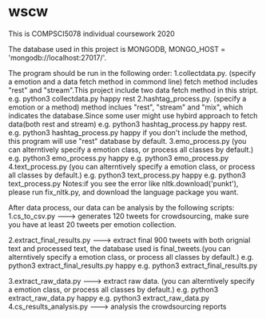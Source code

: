 # wscw
This is COMPSCI5078 individual coursework 2020

The database used in this project is MONGODB, MONGO_HOST = 'mongodb://localhost:27017/'.

The program should be run in the following order:
1.collectdata.py. (specify a emotion and a data fetch method in commond line) fetch method includes "rest" and "stream".This project include two data fetch method in this stript.
  e.g. python3 collectdata.py happy rest
2.hashtag_process.py. (specify a emotion or a method) method inclues "rest", "stream" and "mix", which indicates the database.Since some user might use hybird approach to fetch data(both rest and stream)
  e.g. python3 hashtag_process.py happy rest. 
  e.g. python3 hashtag_process.py happy
  if you don't include the method, this program will use "rest" database by default.
3.emo_process.py (you can alterntively specify a emotion class, or process all classes by default.)
  e.g. python3 emo_process.py happy
  e.g. python3 emo_process.py 
4.text_process.py (you can alterntively specify a emotion class, or process all classes by default.)
  e.g. python3 text_process.py happy
  e.g. python3 text_process.py
  Notes:if you see the error like nltk.download('punkt'), please run fix_nltk.py, and download the language package you want.


After data process, our data can be analysis by the following scripts:
1.cs_to_csv.py ---> generates 120 tweets for crowdsourcing, make sure you have at least 20 tweets per emotion collection.

2.extract_final_results.py ---> extract final 900 tweets with both orignial text and processed text, the database used is final_tweets.(you can alterntively specify a emotion class, or process all classes by default.)
  e.g. python3 extract_final_results.py happy
  e.g. python3 extract_final_results.py
  
3.extract_raw_data.py ---> extract raw data. (you can alterntively specify a emotion class, or process all classes by default.)
  e.g. python3 extract_raw_data.py happy
  e.g. python3 extract_raw_data.py
4.cs_results_analysis.py ---> analysis the crowdsourcing reports





